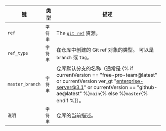 | 键               | 类型    | 描述                                                                                                                                                                                            |
| --------------- | ----- | --------------------------------------------------------------------------------------------------------------------------------------------------------------------------------------------- |
| `ref`           | `字符串` | The [`git ref`](/rest/reference/git#get-a-reference) 资源。                                                                                                                                      |
| `ref_type`      | `字符串` | 在仓库中创建的 Git ref 对象的类型。 可以是 `branch` 或 `tag`。                                                                                                                                                  |
| `master_branch` | `字符串` | 仓库默认分支的名称（通常是 {% if currentVersion == "free-pro-team@latest" or currentVersion ver_gt "enterprise-server@3.1" or currentVersion == "github-ae@latest" %}`main`{% else %}`master`{% endif %}）。 |
| `说明`            | `字符串` | 仓库的当前描述。                                                                                                                                                                                      |
